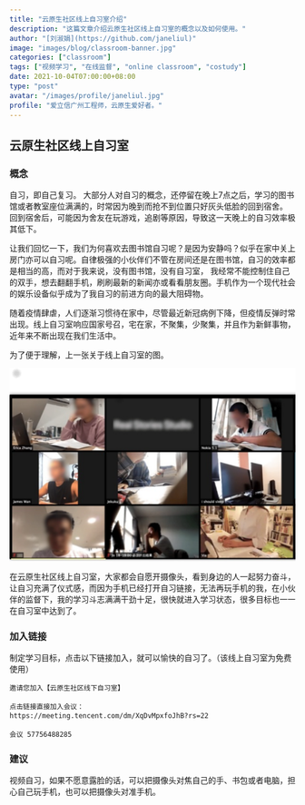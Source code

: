 ```yaml
---
title: "云原生社区线上自习室介绍"
description: "这篇文章介绍云原生社区线上自习室的概念以及如何使用。"
author: "[刘淑娟](https://github.com/janeliul)"
image: "images/blog/classroom-banner.jpg"
categories: ["classroom"]
tags: ["视频学习", "在线监督", "online classroom", "costudy"]
date: 2021-10-04T07:00:00+08:00
type: "post"
avatar: "/images/profile/janeliul.jpg"
profile: "爱立信广州工程师，云原生爱好者。"
---
```


## 云原生社区线上自习室

### 概念

自习，即自己复习。 大部分人对自习的概念，还停留在晚上7点之后，学习的图书馆或者教室座位满满的，时常因为晚到而抢不到位置只好灰头低脸的回到宿舍。 回到宿舍后，可能因为舍友在玩游戏，追剧等原因，导致这一天晚上的自习效率极其低下。

让我们回忆一下，我们为何喜欢去图书馆自习呢？是因为安静吗？似乎在家中关上房门亦可以自习呢。自律极强的小伙伴们不管在房间还是在图书馆，自习的效率都是相当的高，而对于我来说，没有图书馆，没有自习室， 我经常不能控制住自己的双手，想去翻翻手机，刷刷最新的新闻亦或看看朋友圈。手机作为一个现代社会的娱乐设备似乎成为了我自习的前进方向的最大阻碍物。

随着疫情肆虐，人们逐渐习惯待在家中，尽管最近新冠病例下降，但疫情反弹时常出现。线上自习室响应国家号召，宅在家，不聚集，少聚集，并且作为新鲜事物，近年来不断出现在我们生活中。

为了便于理解，上一张关于线上自习室的图。

![](./selfstudy-example.jpg)

在云原生社区线上自习室，大家都会自愿开摄像头，看到身边的人一起努力奋斗，让自习充满了仪式感，而因为手机已经打开自习链接，无法再玩手机的我，在小伙伴的监督下，我的学习斗志满满干劲十足，很快就进入学习状态，很多目标也一一在自习室中达到了。



### 加入链接

制定学习目标，点击以下链接加入，就可以愉快的自习了。（该线上自习室为免费使用）

```
邀请您加入【云原生社区线下自习室】

点击链接直接加入会议：
https://meeting.tencent.com/dm/XqDvMpxfoJhB?rs=22

会议 57756488285
```



### 建议

视频自习，如果不愿意露脸的话，可以把摄像头对焦自己的手、书包或者电脑，担心自己玩手机，也可以把摄像头对准手机。